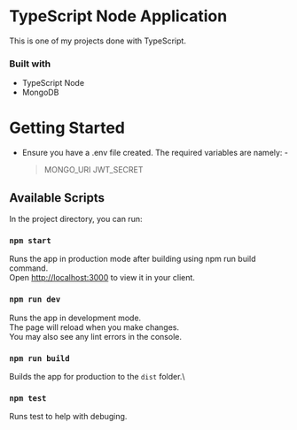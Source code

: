 # TypeScript Node Application

This is one of my projects done with TypeScript.

### Built with

- TypeScript Node
- MongoDB

# Getting Started

- Ensure you have a .env file created. The required variables are namely: -
    > MONGO_URI
    > JWT_SECRET

## Available Scripts

In the project directory, you can run:

### `npm start`

Runs the app in production mode after building using npm run build command.\
Open [http://localhost:3000](http://localhost:3000) to view it in your client.


### `npm run dev`

Runs the app in development mode.\
The page will reload when you make changes.\
You may also see any lint errors in the console.

### `npm run build`

Builds the app for production to the `dist` folder.\

### `npm test`

Runs test to help with debuging.
